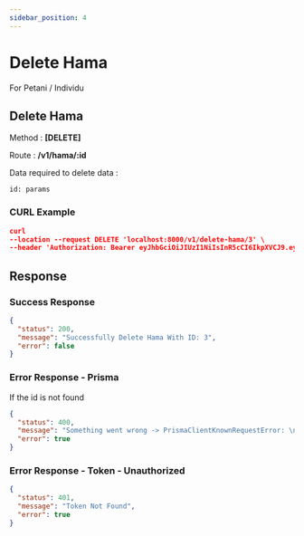 ```yaml
---
sidebar_position: 4
---
```


# Delete Hama

For Petani / Individu

## Delete Hama

Method : **[DELETE]**

Route :
**/v1/hama/:id**

Data required to delete data :

```
id: params
```

### CURL Example

```json
curl
--location --request DELETE 'localhost:8000/v1/delete-hama/3' \
--header 'Authorization: Bearer eyJhbGciOiJIUzI1NiIsInR5cCI6IkpXVCJ9.eyJkYXRhIjp7InVzZXJfaWQiOjcsInVzZXJuYW1lIjoiZmFyZGhhbjIiLCJwYXNzd29yZCI6IiQyYiQxMCRPalBXOGRDYW15L2JmSEFwamo1ZC4uUXJEdzU3czBRYUR1U3hVa0JnRTBleTJZLzNYWjRDYSIsIm5vX3RlbHAiOiIxMjM0NTY3ODkwMTIifSwiaWF0IjoxNzE0NzMyODkzLCJleHAiOjE3MTQ4MTkyOTN9.EBtcOes4b3RVgpwhkATHlE9bI1muOA1Tl8GAH5YerIc'
```

## Response

### Success Response

```json
{
  "status": 200,
  "message": "Successfully Delete Hama With ID: 3",
  "error": false
}
```

### Error Response - Prisma

If the id is not found

```json
{
  "status": 400,
  "message": "Something went wrong -> PrismaClientKnownRequestError: \nInvalid `.delete()` invocation in\n/home/fardhan/Code/farmioty/farmioty-be/src/service/home_petani/hama.service.ts:152:16\n\n  149 \n  150 try {\n  151   await prisma.i_hama\n→ 152     .delete(\nAn operation failed because it depends on one or more records that were required but not found. Record to delete does not exist.",
  "error": true
}
```

### Error Response - Token - Unauthorized

```json
{
  "status": 401,
  "message": "Token Not Found",
  "error": true
}
```